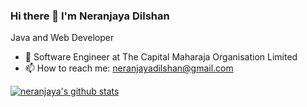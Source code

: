 ### Hi there 👋  I'm Neranjaya Dilshan
Java and Web Developer

- 🌱 Software Engineer at The Capital Maharaja Organisation Limited
- 📫 How to reach me: neranjayadilshan@gmail.com  

 [![neranjaya's github stats](https://github-readme-stats.codestackr.vercel.app/api?username=neranjayadilshan&count_private=true&include_all_commits=true&theme=radical)](https://github.com/NeranjayaDilshan/NeranjayaDilshan/github-readme-stats) 

<!-- [![neranjaya's github stats](https://github-readme-stats.vercel.app/api/top-langs/?username=neranjayadilshan&theme=radical)](https://github.com/NeranjayaDilshan/NeranjayaDilshan/github-readme-stats)-->
<!--
**NeranjayaDilshan/NeranjayaDilshan** is a ✨ _special_ ✨ repository because its `README.md` (this file) appears on your GitHub profile.

Here are some ideas to get you started:

- 🌱 I’m currently studing at Institute of Java and Software Enginnering (IJSE).
- 📫 How to reach me: neranjayadilshan@gmail.com   
